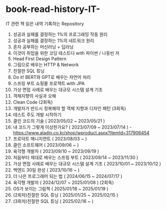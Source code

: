 # book-read-history-IT-
IT 관련 책 읽은 내역 기록하는 Repository

1. 성공과 실패를 결정하는 1%의 프로그래밍 작동 원리
2. 성공과 실패를 결정하는 1%의 네트워크 원리
3. 혼자 공부하는 머신러닝 + 딥러닝
4. 이것이 취업을 위한 코딩 테스트다 with 파이썬 / 나동빈 저
5. Head First Design Pattern
6. 그림으로 배우는 HTTP & Network
7. 친절한 SQL 튜닝
8. Do it! BERT와 GPT로 배우는 자연어 처리
9. 스프링 부트 쇼핑몰 프로젝트 with JPA
10. 가상 면접 사례로 배우는 대규모 시스템 설계 기초
11. 객체지향의 사실과 오해
12. Clean Code (2회독)
13. 개발자가 반드시 정복해야 할 객체 지향과 디자인 패턴 (3회독)
14. 테스트 주도 개발 시작하기
15. 클린 코드의 기술 ( 2023/05/02 ~ 2023/05/21 )
16. 내 코드가 그렇게 이상한가요? ( 2023/07/09 ~ 2023/07/14 ) - https://www.aladin.co.kr/shop/wproduct.aspx?ItemId=317906454
17. 프로덕트 매니지먼트 ( 2023/08/03 ~ )
18. 클린 소프트웨어 ( 2023/09/06 ~ )
19. 육각형 개발자 ( 2023/09/10 ~ 2023/09/19 )
20. 처음부터 제대로 배우는 스프링 부트 ( 2023/09/14 ~ 2023/11/30 )
21. 가상 면접 사례로 배우는 대규모 시스템 설계 기초 ( 2023/10/01 ~ 2023/10/12 )
22. 백엔드 30일 완성 ( 2023/10/16 ~ )
23. 더 나은 프로그래머 되는 법 ( 2024/06/15 ~ 2024/07/17 )
24. 육각형 개발자 ( 2024/12/07 ~ 2025/01/08 ) (2회독)
25. OS가 보이는 그림책 ( 2025/01/18 ~ 2025/01/19 )
26. (2회차)친절한 SQL 튜닝 ( 2025/01/25 ~ 2025/02/15 )
27. (3회차)친절한 SQL 튜닝 ( 2025/02/16 ~ )
